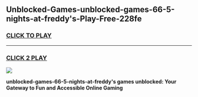 
## Unblocked-Games-unblocked-games-66-5-nights-at-freddy's-Play-Free-228fe
<h3>
<a href="https://premium76.site?title=unblocked-games-66-5-nights-at-freddy's&ref=23A">CLICK TO PLAY</a></h3>
<hr>

<h3>
<a href="https://premium76.site?title=unblocked-games-66-5-nights-at-freddy's&ref=23A">CLICK 2 PLAY</a>
  
</h3>

<a href="https://premium76.site?title=unblocked-games-66-5-nights-at-freddy's&ref=23A"><img src="https://clearcache.store/games.png"></a>


**unblocked-games-66-5-nights-at-freddy's games unblocked: Your Gateway to Fun and Accessible Online Gaming**
